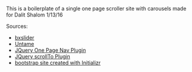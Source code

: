 This is a boilerplate of a single one page scroller site with carousels made for Dalit Shalom 1/13/16


Sources:
<ul>
	<li>
		<a href="http://bxslider.com/">bxslider</a>
	</li>
	<li>
		<a href="http://untame.net/2013/01/how-to-design-a-single-page-scrolling-site-with-twitter-bootstrap/">Untame</a>
	</li>
	<li>
		<a href="https://github.com/davist11/jQuery-One-Page-Nav">JQuery One Page Nav Plugin</a>
	</li>
	<li>
		<a href="http://plugins.jquery.com/scrollTo/">JQuery scrollTo Plugin</a>
	</li>
	<li>
		<a href="http://www.initializr.com/"> bootstrap site created with Initializr</a>
	</li>
</ul>
